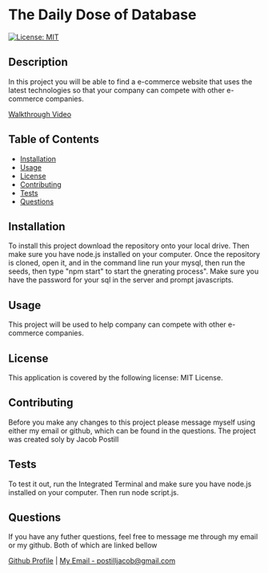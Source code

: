 # The Daily Dose of Database

[![License: MIT](https://img.shields.io/badge/License-MIT-yellow.svg)](https://opensource.org/licenses/MIT)
    
## Description

In this project you will be able to find a e-commerce website that uses the latest technologies so that your company can compete with other e-commerce companies.

[Walkthrough Video](https://drive.google.com/file/d/1aAxCbzzldzMjpiJ8zH9Z9XFyl4XZDDUK/view)


## Table of Contents

- [Installation](#installation)
- [Usage](#usage)
- [License](#license)
- [Contributing](#contributing)
- [Tests](#tests)
- [Questions](#questions)


## Installation

To install this project download the repository onto your local drive. Then make sure you have node.js installed on your computer. Once the repository is cloned, open it, and in the command line run your mysql, then run the seeds, then type "npm start" to start the gnerating process". Make sure you have the password for your sql in the server and prompt javascripts.

## Usage 

This project will be used to help company can compete with other e-commerce companies.
## License

This application is covered by the following license: MIT License.

## Contributing

Before you make any changes to this project please message myself using either my email or github, which can be found in the questions. The project was created soly by Jacob Postill

## Tests

To test it out, run the Integrated Terminal and make sure you have node.js installed on your computer. Then run node script.js.

## Questions

If you have any futher questions, feel free to message me through my email or my github. Both of which are linked bellow

[Github Profile](https://github.com/jacobpostill ) | 
[My Email - postilljacob@gmail.com](mailto:postilljacob@gmail.com)

